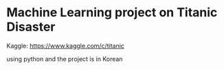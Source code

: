# Machine Learning project on Titanic Disaster
Kaggle: https://www.kaggle.com/c/titanic

using python 
and the project is in Korean
